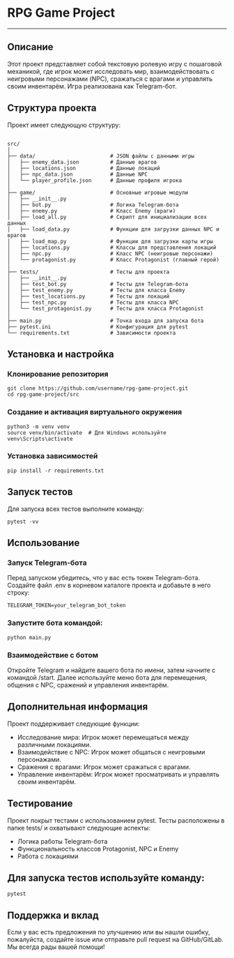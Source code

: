 # RPG Game Project
---

## Описание
Этот проект представляет собой текстовую ролевую игру с пошаговой механикой, где игрок может исследовать мир, взаимодействовать с неигровыми персонажами (NPC), сражаться с врагами и управлять своим инвентарём. Игра реализована как Telegram-бот.

## Структура проекта
Проект имеет следующую структуру:

```

src/
│
├── data/                        # JSON файлы с данными игры
│   ├── enemy_data.json          # Данные врагов
│   ├── locations.json           # Данные локаций
│   ├── npc_data.json            # Данные NPC
│   └── player_profile.json      # Данные профиля игрока
│
├── game/                        # Основные игровые модули
│   ├── __init__.py
│   ├── bot.py                   # Логика Telegram-бота
│   ├── enemy.py                 # Класс Enemy (враги)
│   ├── load_all.py              # Скрипт для инициализации всех данных
│   ├── load_data.py             # Функции для загрузки данных NPC и врагов
│   ├── load_map.py              # Функции для загрузки карты игры
│   ├── locations.py             # Классы для представления локаций
│   ├── npc.py                   # Класс NPC (неигровые персонажи)
│   └── protagonist.py           # Класс Protagonist (главный герой)
│
├── tests/                       # Тесты для проекта
│   ├── __init__.py
│   ├── test_bot.py              # Тесты для Telegram-бота
│   ├── test_enemy.py            # Тесты для класса Enemy
│   ├── test_locations.py        # Тесты для локаций
│   ├── test_npc.py              # Тесты для класса NPC
│   └── test_protagonist.py      # Тесты для класса Protagonist
│
├── main.py                      # Точка входа для запуска бота
├── pytest.ini                   # Конфигурация для pytest
└── requirements.txt             # Зависимости проекта
```


## Установка и настройка

### Клонирование репозитория

```
git clone https://github.com/username/rpg-game-project.git
cd rpg-game-project/src
```

### Создание и активация виртуального окружения

```
python3 -m venv venv
source venv/bin/activate  # Для Windows используйте venv\Scripts\activate
```

### Установка зависимостей

```
pip install -r requirements.txt
```

## Запуск тестов

Для запуска всех тестов выполните команду:

```
pytest -vv
```

## Использование

### Запуск Telegram-бота

Перед запуском убедитесь, что у вас есть токен Telegram-бота. Создайте файл .env в корневом каталоге проекта и добавьте в него строку:

```
TELEGRAM_TOKEN=your_telegram_bot_token
```

### Запустите бота командой:

```
python main.py
```

### Взаимодействие с ботом

Откройте Telegram и найдите вашего бота по имени, затем начните с командой /start. Далее используйте меню бота для перемещения, общения с NPC, сражений и управления инвентарём.

## Дополнительная информация
Проект поддерживает следующие функции:

- Исследование мира: Игрок может перемещаться между различными локациями.
- Взаимодействие с NPC: Игрок может общаться с неигровыми персонажами.
- Сражения с врагами: Игрок может сражаться с врагами.
- Управление инвентарём: Игрок может просматривать и управлять своим инвентарём.

## Тестирование
Проект покрыт тестами с использованием pytest. Тесты расположены в папке tests/ и охватывают следующие аспекты:

- Логика работы Telegram-бота
- Функциональность классов Protagonist, NPC и Enemy
- Работа с локациями

## Для запуска тестов используйте команду:

```
pytest
```

## Поддержка и вклад
Если у вас есть предложения по улучшению или вы нашли ошибку, пожалуйста, создайте issue или отправьте pull request на GitHub/GitLab. Мы всегда рады вашей помощи!

